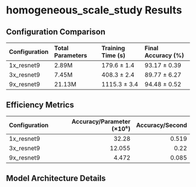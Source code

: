 # homogeneous_scale_study Results

## Configuration Comparison

| Configuration   | Total Parameters   | Training Time (s)   | Final Accuracy (%)   |
|:----------------|:-------------------|:--------------------|:---------------------|
| 1x_resnet9      | 2.89M              | 179.6 ± 1.4         | 93.17 ± 0.39         |
| 3x_resnet9      | 7.45M              | 408.3 ± 2.4         | 89.77 ± 6.27         |
| 9x_resnet9      | 21.13M             | 1115.3 ± 3.4        | 94.48 ± 0.52         |



## Efficiency Metrics

| Configuration   |   Accuracy/Parameter (×10⁶) |   Accuracy/Second |
|:----------------|----------------------------:|------------------:|
| 1x_resnet9      |                      32.28  |             0.519 |
| 3x_resnet9      |                      12.055 |             0.22  |
| 9x_resnet9      |                       4.472 |             0.085 |



## Model Architecture Details

```

```
